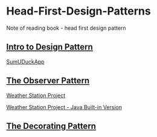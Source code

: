 # Head-First-Design-Patterns
Note of reading book - head first design pattern


## [Intro to Design Pattern](./ch1/ch1.md)

[SumUDuckApp](./ch1/SimUDuckApp.java)

## [The Observer Pattern](./ch2/ch2.md)

[Weather Station Project](./ch2/WeatherStationProject.java)

[Weather Station Project - Java Built-in Version](./ch2/WeatherStationJavaBuiltInVersion.java)

## [The Decorating Pattern](./ch3/ch3.md)
